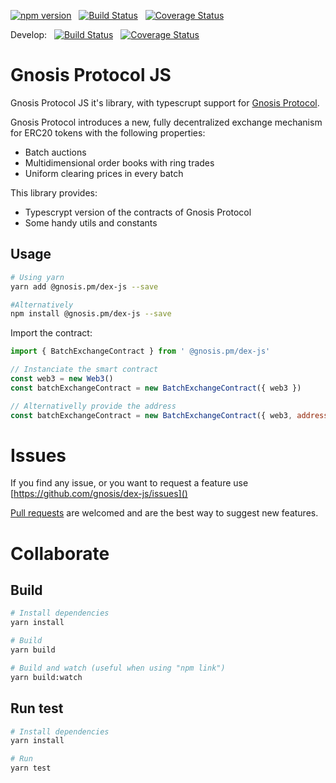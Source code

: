 [![npm version](https://img.shields.io/npm/v/@gnosis.pm/dex-js.svg?style=flat)](https://npmjs.org/package/@gnosis.pm/dex-js 'View this project on npm')
&nbsp;
[![Build Status](https://travis-ci.org/gnosis/dex-js.svg?branch=develop)](https://travis-ci.org/gnosis/dex-js)
&nbsp;
[![Coverage Status](https://coveralls.io/repos/github/gnosis/dex-js/badge.svg?branch=master)](https://coveralls.io/github/gnosis/dex-js?branch=master)

Develop:
&nbsp;
[![Build Status](https://travis-ci.org/gnosis/dex-js.svg?branch=develop)](https://travis-ci.org/gnosis/dex-js)
&nbsp;
[![Coverage Status](https://coveralls.io/repos/github/gnosis/dex-js/badge.svg?branch=develop)](https://coveralls.io/github/gnosis/dex-js?branch=develop)

# Gnosis Protocol JS

Gnosis Protocol JS it's library, with typescrupt support for [Gnosis Protocol](https://docs.gnosis.io/protocol).

Gnosis Protocol introduces a new, fully decentralized exchange mechanism for ERC20 tokens with the following
properties:

- Batch auctions
- Multidimensional order books with ring trades
- Uniform clearing prices in every batch

This library provides:

- Typescrypt version of the contracts of Gnosis Protocol
- Some handy utils and constants

## Usage

```bash
# Using yarn
yarn add @gnosis.pm/dex-js --save

#Alternatively
npm install @gnosis.pm/dex-js --save
```

Import the contract:

```js
import { BatchExchangeContract } from ' @gnosis.pm/dex-js'

// Instanciate the smart contract
const web3 = new Web3()
const batchExchangeContract = new BatchExchangeContract({ web3 })

// Alternativelly provide the address
const batchExchangeContract = new BatchExchangeContract({ web3, address: '0x89593E017D4A88c60347257DAfB95384a422da09' })
```

# Issues

If you find any issue, or you want to request a feature use [https://github.com/gnosis/dex-js/issues]()

[Pull requests](https://github.com/gnosis/dex-js/pulls) are welcomed and are the best way to suggest new features.

# Collaborate

## Build

```bash
# Install dependencies
yarn install

# Build
yarn build

# Build and watch (useful when using "npm link")
yarn build:watch
```

## Run test

```bash
# Install dependencies
yarn install

# Run
yarn test
```
